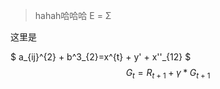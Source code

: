 


> hahah哈哈哈
> E = Σ

这里是

$ a_{ij}^{2} + b^3_{2}=x^{t} + y' + x''_{12} $
$$ G_{t} = R_{t+1}+\gamma*G_{t+1}  $$





<!--stackedit_data:
eyJoaXN0b3J5IjpbOTgxNTEzNTUwLC0yOTYyMDM3NDEsNDg2NT
Y4MzM1XX0=
-->